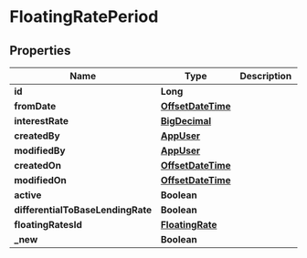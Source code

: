# FloatingRatePeriod

## Properties
Name | Type | Description | Notes
------------ | ------------- | ------------- | -------------
**id** | **Long** |  |  [optional]
**fromDate** | [**OffsetDateTime**](OffsetDateTime.md) |  |  [optional]
**interestRate** | [**BigDecimal**](BigDecimal.md) |  |  [optional]
**createdBy** | [**AppUser**](AppUser.md) |  |  [optional]
**modifiedBy** | [**AppUser**](AppUser.md) |  |  [optional]
**createdOn** | [**OffsetDateTime**](OffsetDateTime.md) |  |  [optional]
**modifiedOn** | [**OffsetDateTime**](OffsetDateTime.md) |  |  [optional]
**active** | **Boolean** |  |  [optional]
**differentialToBaseLendingRate** | **Boolean** |  |  [optional]
**floatingRatesId** | [**FloatingRate**](FloatingRate.md) |  |  [optional]
**_new** | **Boolean** |  |  [optional]
